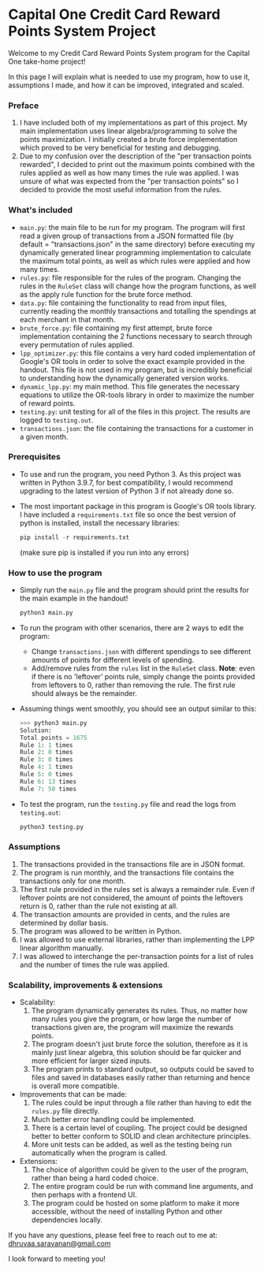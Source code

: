 # Capital One Credit Card Reward Points System Project

Welcome to my Credit Card Reward Points System program for the Capital One take-home project!

In this page I will explain what is needed to use my program, how to use it, assumptions I made, and how it can be improved, integrated and scaled.

### Preface

1. I have included both of my implementations as part of this project. My main implementation uses linear algebra/programming to solve the points maximization. I initially created a brute force implementation which proved to be very beneficial for testing and debugging.
2. Due to my confusion over the description of the "per transaction points rewarded", I decided to print out the maximum points combined with the rules applied as well as how many times the rule was applied. I was unsure of what was expected from the "per transaction points" so I decided to provide the most useful information from the rules.

### What's included

- ```main.py```: the main file to be run for my program. The program will first read a given group of transactions from a JSON formatted file (by default = "transactions.json" in the same directory) before executing my dynamically generated linear programming implementation to calculate the maximum total points, as well as which rules were applied and how many times.
- ```rules.py```: file responsible for the rules of the program. Changing the rules in the ```RuleSet``` class will change how the program functions, as well as the apply rule function for the brute force method.
- ```data.py```: file containing the functionality to read from input files, currently reading the monthly transactions and totalling the spendings at each merchant in that month.
- ```brute_force.py```: file containing my first attempt, brute force implementation containing the 2 functions necessary to search through every permutation of rules applied.
- ```lpp_optimizer.py```: this file contains a very hard coded implementation of Google's OR tools in order to solve the exact example provided in the handout. This file is not used in my program, but is incredibly beneficial to understanding how the dynamically generated version works.
- ```dynamic_lpp.py```: my main method. This file generates the necessary equations to utilize the OR-tools library in order to maximize the number of reward points.
- ```testing.py```: unit testing for all of the files in this project. The results are logged to ```testing.out```.
- ```transactions.json```: the file containing the transactions for a customer in a given month.

### Prerequisites

- To use and run the program, you need Python 3. As this project was written in Python 3.9.7, for best compatibility, I would recommend upgrading to the latest version of Python 3 if not already done so.

- The most important package in this program is Google's OR tools library. I have included a ```requirements.txt``` file so once the best version of python is installed, install the necessary libraries:

  ```python
  pip install -r requirements.txt 
  ```

  (make sure pip is installed if you run into any errors)

### How to use the program

- Simply run the ```main.py``` file and the program should print the results for the main example in the handout!

  ```python
  python3 main.py
  ```

- To run the program with other scenarios, there are 2 ways to edit the program: 

  - Change ```transactions.json``` with different spendings to see different amounts of points for different levels of spending.
  - Add/remove rules from the ```rules``` list in the ```RuleSet``` class. **Note**: even if there is no 'leftover' points rule, simply change the points provided from leftovers to 0, rather than removing the rule. The first rule should always be the remainder.

- Assuming things went smoothly, you should see an output similar to this:

  ````python
  >>> python3 main.py
  Solution:
  Total points = 1675
  Rule 1: 1 times
  Rule 2: 0 times
  Rule 3: 0 times
  Rule 4: 1 times
  Rule 5: 0 times
  Rule 6: 13 times
  Rule 7: 50 times
  ````

- To test the program, run the ```testing.py``` file and read the logs from ```testing.out```:

  ```python
  python3 testing.py
  ```

### Assumptions

1. The transactions provided in the transactions file are in JSON format.
2. The program is run monthly, and the transactions file contains the transactions only for one month.
3. The first rule provided in the rules set is always a remainder rule. Even if leftover points are not considered, the amount of points the leftovers return is 0, rather than the rule not existing at all.
4. The transaction amounts are provided in cents, and the rules are determined by dollar basis.
5. The program was allowed to be written in Python.
6. I was allowed to use external libraries, rather than implementing the LPP linear algorithm manually.
7. I was allowed to interchange the per-transaction points for a list of rules and the number of times the rule was applied.

### Scalability, improvements & extensions

- Scalability:
  1. The program dynamically generates its rules. Thus, no matter how many rules you give the program, or how large the number of transactions given are, the program will maximize the rewards points.
  2. The program doesn't just brute force the solution, therefore as it is mainly just linear algebra, this solution should be far quicker and more efficient for larger sized inputs.
  3. The program prints to standard output, so outputs could be saved to files and saved in databases easily rather than returning and hence is overall more compatible.
- Improvements that can be made:
  1. The rules could be input through a file rather than having to edit the ```rules.py``` file directly.
  2. Much better error handling could be implemented.
  2. There is a certain level of coupling. The project could be designed better to better conform to SOLID and clean architecture principles.
  2. More unit tests can be added, as well as the testing being run automatically when the program is called.
- Extensions:
  1. The choice of algorithm could be given to the user of the program, rather than being a hard coded choice.
  2. The entire program could be run with command line arguments, and then perhaps with a frontend UI.
  3. The program could be hosted on some platform to make it more accessible, without the need of installing Python and other dependencies locally.

If you have any questions, please feel free to reach out to me at: dhruvaa.saravanan@gmail.com

I look forward to meeting you!
